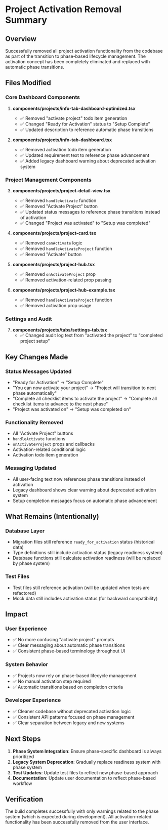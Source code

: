 # Project Activation Removal Summary

## Overview
Successfully removed all project activation functionality from the codebase as part of the transition to phase-based lifecycle management. The activation concept has been completely eliminated and replaced with automatic phase transitions.

## Files Modified

### Core Dashboard Components
1. **components/projects/info-tab-dashboard-optimized.tsx**
   - ✅ Removed "activate project" todo item generation
   - ✅ Changed "Ready for Activation" status to "Setup Complete"
   - ✅ Updated description to reference automatic phase transitions

2. **components/projects/info-tab-dashboard.tsx**
   - ✅ Removed activation todo item generation
   - ✅ Updated requirement text to reference phase advancement
   - ✅ Added legacy dashboard warning about deprecated activation system

### Project Management Components
3. **components/projects/project-detail-view.tsx**
   - ✅ Removed `handleActivate` function
   - ✅ Removed "Activate Project" button
   - ✅ Updated status messages to reference phase transitions instead of activation
   - ✅ Changed "Project was activated" to "Setup was completed"

4. **components/projects/project-card.tsx**
   - ✅ Removed `canActivate` logic
   - ✅ Removed `handleActivateProject` function
   - ✅ Removed "Activate" button

5. **components/projects/project-hub.tsx**
   - ✅ Removed `onActivateProject` prop
   - ✅ Removed activation-related prop passing

6. **components/projects/project-hub-example.tsx**
   - ✅ Removed `handleActivateProject` function
   - ✅ Removed activation prop usage

### Settings and Audit
7. **components/projects/tabs/settings-tab.tsx**
   - ✅ Changed audit log text from "activated the project" to "completed project setup"

## Key Changes Made

### Status Messages Updated
- "Ready for Activation" → "Setup Complete"
- "You can now activate your project" → "Project will transition to next phase automatically"
- "Complete all checklist items to activate the project" → "Complete all checklist items to advance to the next phase"
- "Project was activated on" → "Setup was completed on"

### Functionality Removed
- All "Activate Project" buttons
- `handleActivate` functions
- `onActivateProject` props and callbacks
- Activation-related conditional logic
- Activation todo item generation

### Messaging Updated
- All user-facing text now references phase transitions instead of activation
- Legacy dashboard shows clear warning about deprecated activation system
- Setup completion messages focus on automatic phase advancement

## What Remains (Intentionally)

### Database Layer
- Migration files still reference `ready_for_activation` status (historical data)
- Type definitions still include activation status (legacy readiness system)
- Database functions still calculate activation readiness (will be replaced by phase system)

### Test Files
- Test files still reference activation (will be updated when tests are refactored)
- Mock data still includes activation status (for backward compatibility)

## Impact

### User Experience
- ✅ No more confusing "activate project" prompts
- ✅ Clear messaging about automatic phase transitions
- ✅ Consistent phase-based terminology throughout UI

### System Behavior
- ✅ Projects now rely on phase-based lifecycle management
- ✅ No manual activation step required
- ✅ Automatic transitions based on completion criteria

### Developer Experience
- ✅ Cleaner codebase without deprecated activation logic
- ✅ Consistent API patterns focused on phase management
- ✅ Clear separation between legacy and new systems

## Next Steps

1. **Phase System Integration**: Ensure phase-specific dashboard is always prioritized
2. **Legacy System Deprecation**: Gradually replace readiness system with phase system
3. **Test Updates**: Update test files to reflect new phase-based approach
4. **Documentation**: Update user documentation to reflect phase-based workflow

## Verification

The build completes successfully with only warnings related to the phase system (which is expected during development). All activation-related functionality has been successfully removed from the user interface.